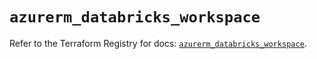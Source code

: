 # `azurerm_databricks_workspace`

Refer to the Terraform Registry for docs: [`azurerm_databricks_workspace`](https://registry.terraform.io/providers/hashicorp/azurerm/4.30.0/docs/resources/databricks_workspace).

